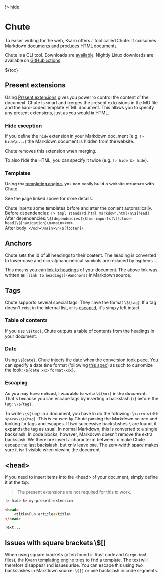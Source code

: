 !> hide

<head>
    <title>Chute - Markdown support | Kvarn</title>
    <meta name="permalinks" content="not-titles"> <!-- part of JS on icelk.dev & kvarn.org, options: disabled|enabled|not-titles -->
    <meta name="description" content="The Chute tool utilizing Kvarn templates to give comprehensive Markdown support.">
</head>

# Chute

To easen writing for the web, Kvarn offers a tool called Chute. It consumes
Markdown documents and produces HTML documents.

Chute is a CLI tool. Downloads are
[available](https://github.com/Icelk/moella/releases/). Nightly Linux downloads
are available on
[GitHub actions](https://github.com/Icelk/kvarn/actions/workflows/chute.yml).

${toc}

## Present extensions

Using [Present extensions](/extensions/#present) gives you power to control the
content of the document. Chute is smart and merges the present extensions in the
MD file and the hard-coded template HTML document. This allows you to specify
any present extensions, just as you would in HTML.

### Hide exception

If you define the `hide` extension in your Markdown document (e.g.
`!> hide\n...`) the Markdown document is hidden from the website.

Chute removes this extension when merging.

To also hide the HTML, you can specify it twice (e.g. `!> hide &> hide`).

### Templates

Using the [templating engine](/templates.), you can easily build a website
structure with Chute.

See the page linked above for more details.

Chute inserts some templates before and after the content automatically. Before
dependencies: `!> tmpl standard.html markdown.html\n\$[head]`\
After dependencies: `\$[dependencies]\$[md-imports]\$[close-head]\$[navigation]\n<main><md>`\
After body: `</md></main>\n\$[footer]\`

## Anchors

Chute sets the id of all headings to their content. The heading is converted to
lower-case and non-alphanumerical symbols are replaced by hyphens `-`.

This means you can [link to headings](#anchors) of your document. The above link
was written as `[link to headings](#anchors)` in Markdown source.

## Tags

Chute supports several special tags. They have the format `\${tag}`. If a tag
doesn't exist in the internal list, or is [escaped](#escaping), it's simply left
intact.

### Table of contents

If you use `\${toc}`, Chute outputs a table of contents from the headings in
your document.

### Date

Using `\${date}`, Chute injects the date when the conversion took place. You can
specify a date time format (following
[this spec](https://time-rs.github.io/book/api/format-description.html)) as such
to customize the look: `\${date xxx-format-xxx}`.

### Escaping

As you may have noticed, I was able to write `\${toc}` in the document. That's
because you can escape tags by inserting a backslash (`\`) before the tag:
`\​\${tag}`.

To write `\​\${tag}` in a document, you have to do the following:
`\<zero-width space>\​\${tag}`. This is caused by Chute parsing the Markdown
source and looking for tags and escapes. If two successive backslashes `\` are
found, it expands the tag as usual. In normal Markdown, this is converted to a
single backslash. In code blocks, however, Markdown doesn't remove the extra
backslash. We therefore insert a character in between to make Chute escape the
last backslash, but only leave one. The zero-width space makes sure it isn't
visible when viewing the document.

## \<head\>

If you need to insert items into the \<head\> of your document, simply define it
at the top:

> The present extensions are not required for this to work.

```html
!> hide &> my-present-extension

<head>
    <title>Fun article</title>
</head>

Text...
```

## Issues with square brackets \\$[]

When using square brackets (often found in Rust code and `Cargo.toml` files),
the [Kvarn templating engine](/templates.) tries to find a template. The text
will therefore disappear and issues arise. You can escape this using two
backslashes in Markdown source: `\$[]` or one backslash in code segments.
